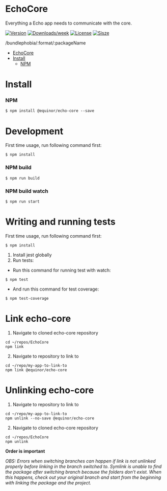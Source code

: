 # EchoCore

Everything a Echo app needs to communicate with the core.

[![Version](https://img.shields.io/npm/v/@equinor/echo-core.svg)](https://npmjs.org/package/@equinor/echo-core)
[![Downloads/week](https://img.shields.io/npm/dw/@equinor/echo-core.svg)](https://npmjs.org/package/@equinor/echo-core)
[![License](https://img.shields.io/npm/l/@equinor/echo-core.svg)](https://github.com/equinor/fusion/blob/master/package.json)
[![Sisze](https://img.shields.io/bundlephobia/min/@equinor/echo-core)](https://npmjs.org/package/@equinor/echo-core)

/bundlephobia/:format/:packageName

-   [EchoCore](#echocore)
-   [Install](#install)
    -   [NPM](#npm)

# Install

### NPM

```sh-session
$ npm install @equinor/echo-core --save
```

# Development

First time usage, run following command first:

```sh-session
$ npm install
```

### NPM build

```sh-session
$ npm run build
```

### NPM build watch

```sh-session
$ npm run start
```

# Writing and running tests

First time usage, run following command first:

```sh-session
$ npm install
```

1. Install jest globally
2. Run tests:

-   Run this command for running test with watch:

```sh-session
$ npm test
```

-   And run this command for test coverage:

```sh-session
$ npm test-coverage
```

# Link echo-core

1. Navigate to cloned echo-core repository

```sh-session
cd ~/repos/EchoCore
npm link
```

2. Navigate to repository to link to

```sh-session
cd ~/repo/my-app-to-link-to
npm link @equinor/echo-core
```

# Unlinking echo-core

1. Navigate to repository to link to

```sh-session
cd ~/repo/my-app-to-link-to
npm unlink --no-save @equinor/echo-core
```

2. Navigate to cloned echo-core repository

```sh-session
cd ~/repos/EchoCore
npm unlink
```

**Order is important**

_OBS: Errors when switching branches can happen if link is not unlinked properly before linking in the branch switched to. Symlink is unable to find the package after switching branch because the folders don’t exist. When this happens, check out your original branch and start from the beginning with linking the package and the project._
